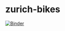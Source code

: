 # zurich-bikes

[![Binder](https://mybinder.org/badge.svg)](https://mybinder.org/v2/gh/BaenderGFZ/zurich-bikes/master?urlpath=%2Flab)
